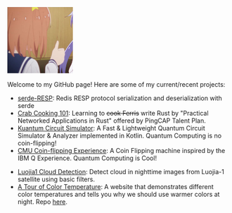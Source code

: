 [<img src="https://raw.githubusercontent.com/DEDZTBH/DEDZTBH/master/mira.jpg" height="150"/>]()

Welcome to my GitHub page!
Here are some of my current/recent projects:

- [serde-RESP](https://github.com/DEDZTBH/serde-RESP): Redis RESP protocol serialization and deserialization with serde
- [Crab Cooking 101](https://github.com/DEDZTBH-Talent-Plan-Rust): Learning to ~~cook Ferris~~ write Rust by "Practical
  Networked Applications in Rust" offered by PingCAP Talent Plan.
- [Kuantum Circuit Simulator](https://github.com/DEDZTBH/KuantumCircuitSim): A Fast & Lightweight Quantum Circuit
  Simulator & Analyzer implemented in Kotlin. Quantum Computing is no coin-flipping!
- [CMU Coin-flipping Experience](https://github.com/DEDZTBH/CMU_Coin-flipping_Experience): A Coin Flipping machine
  inspired by the IBM Q Experience. Quantum Computing is Cool!
<!-- - [minGPT Group Bot (server side)](https://github.com/DEDZTBH/minGPT-group-bot-server): q q 群 暴 论 b o t -
  简单几步训练你群专属的暴论人工智能(zhang)！
- [minGPT Group Bot (mirai side)](https://github.com/DEDZTBH/minGPT-group-bot-mirai): q q 群 暴 论 b o t (mirai端) -->
- [Luojia1 Cloud Detection](https://github.com/DEDZTBH/luojia1-cloud-detection): Detect cloud in nighttime images from
  Luojia-1 satellite using basic filters.
- [A Tour of Color Temperature](https://dedztbh.github.io/a-tour-of-color-temperature): A website that demonstrates
  different color temperatures and tells you why we should use warmer colors at night.
  Repo [here](https://github.com/DEDZTBH/a-tour-of-color-temperature).
